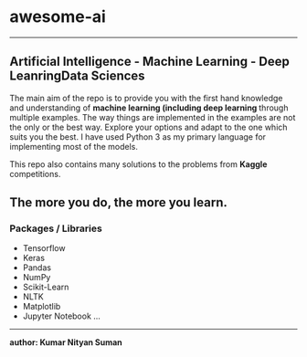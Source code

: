 # awesome-ai
---

## <b>Artificial Intelligence - Machine Learning - Deep LeanringData Sciences </b>

The main aim of the repo is to provide you with the first hand knowledge and understanding of <b> machine learning (including deep learning </b> through multiple examples. The way things are implemented in the examples are not the only or the best way. Explore your options and adapt to the one which suits you the best. I have used Python 3 as my primary language for implementing most of the models.

This repo also contains many solutions to the problems from **Kaggle** competitions.

<b> The more you do, the more you learn. </b>
---

### Packages / Libraries
* Tensorflow
* Keras
* Pandas
* NumPy
* Scikit-Learn
* NLTK
* Matplotlib
* Jupyter Notebook ...
---

**author: Kumar Nityan Suman**